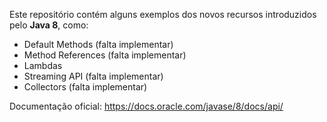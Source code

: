 Este repositório contém alguns exemplos dos novos recursos introduzidos pelo <b>Java 8</b>, como:

* Default Methods (falta implementar)
* Method References (falta implementar)
* Lambdas
* Streaming API (falta implementar)
* Collectors (falta implementar)

Documentação oficial: https://docs.oracle.com/javase/8/docs/api/
